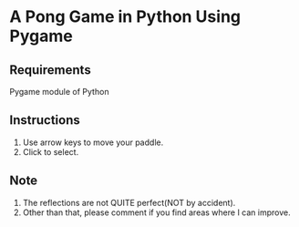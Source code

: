 A Pong Game in Python Using Pygame
==================================

Requirements
------------

Pygame module of Python

Instructions
------------
1. Use arrow keys to move your paddle.
2. Click to select.

Note
----
1. The reflections are not QUITE perfect(NOT by accident).
2. Other than that, please comment if you find areas where I can improve.

